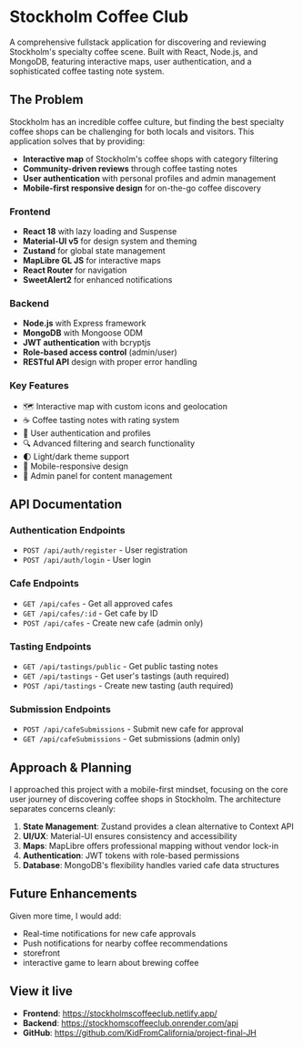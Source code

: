 # Stockholm Coffee Club

A comprehensive fullstack application for discovering and reviewing Stockholm's specialty coffee scene. Built with React, Node.js, and MongoDB, featuring interactive maps, user authentication, and a sophisticated coffee tasting note system.

## The Problem

Stockholm has an incredible coffee culture, but finding the best specialty coffee shops can be challenging for both locals and visitors. This application solves that by providing:

- **Interactive map** of Stockholm's coffee shops with category filtering
- **Community-driven reviews** through coffee tasting notes
- **User authentication** with personal profiles and admin management
- **Mobile-first responsive design** for on-the-go coffee discovery


### Frontend

- **React 18** with lazy loading and Suspense
- **Material-UI v5** for design system and theming
- **Zustand** for global state management
- **MapLibre GL JS** for interactive maps
- **React Router** for navigation
- **SweetAlert2** for enhanced notifications

### Backend

- **Node.js** with Express framework
- **MongoDB** with Mongoose ODM
- **JWT authentication** with bcryptjs
- **Role-based access control** (admin/user)
- **RESTful API** design with proper error handling

### Key Features

- 🗺️ Interactive map with custom icons and geolocation
- ☕ Coffee tasting notes with rating system
- 👥 User authentication and profiles
- 🔍 Advanced filtering and search functionality
- 🌓 Light/dark theme support
- 📱 Mobile-responsive design
- 👑 Admin panel for content management


## API Documentation

### Authentication Endpoints

- `POST /api/auth/register` - User registration
- `POST /api/auth/login` - User login

### Cafe Endpoints

- `GET /api/cafes` - Get all approved cafes
- `GET /api/cafes/:id` - Get cafe by ID
- `POST /api/cafes` - Create new cafe (admin only)

### Tasting Endpoints

- `GET /api/tastings/public` - Get public tasting notes
- `GET /api/tastings` - Get user's tastings (auth required)
- `POST /api/tastings` - Create new tasting (auth required)

### Submission Endpoints

- `POST /api/cafeSubmissions` - Submit new cafe for approval
- `GET /api/cafeSubmissions` - Get submissions (admin only)

## Approach & Planning

I approached this project with a mobile-first mindset, focusing on the core user journey of discovering coffee shops in Stockholm. The architecture separates concerns cleanly:

1. **State Management**: Zustand provides a clean alternative to Context API
2. **UI/UX**: Material-UI ensures consistency and accessibility
3. **Maps**: MapLibre offers professional mapping without vendor lock-in
4. **Authentication**: JWT tokens with role-based permissions
5. **Database**: MongoDB's flexibility handles varied cafe data structures

## Future Enhancements

Given more time, I would add:

- Real-time notifications for new cafe approvals
- Push notifications for nearby coffee recommendations
- storefront
- interactive game to learn about brewing coffee 

## View it live

- **Frontend**: https://stockholmscoffeeclub.netlify.app/
- **Backend**: https://stockhomscoffeeclub.onrender.com/api
- **GitHub**: https://github.com/KidFromCalifornia/project-final-JH

